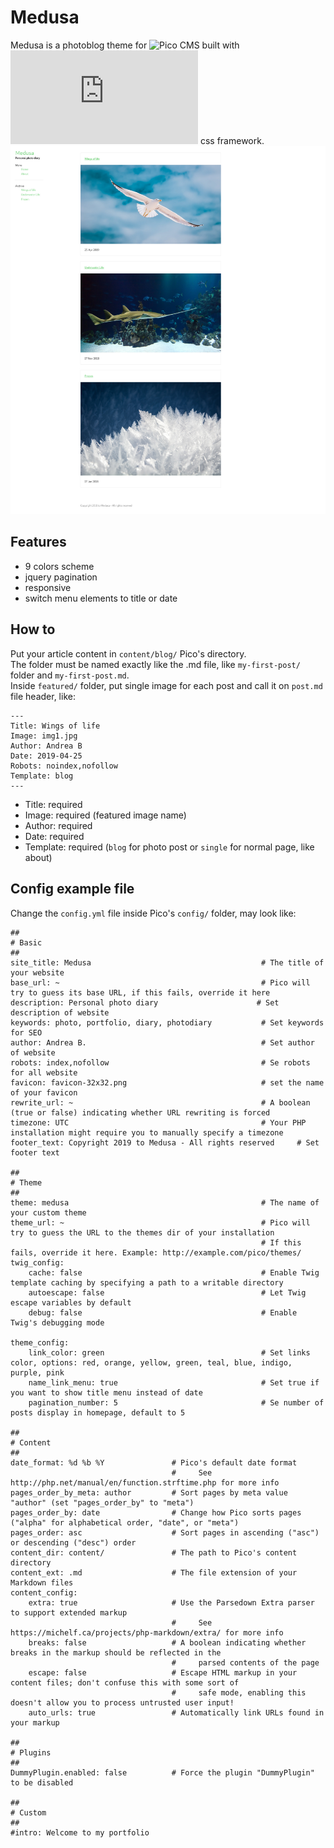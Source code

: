 # Medusa
Medusa is a photoblog theme for ![Pico CMS](http://picocms.org/) built with ![Boba](https://www.buildwithboba.com/docs/index.html) css framework. 
![Medusa](https://raw.githubusercontent.com/pankaspe/medusa/master/snap/Screenshot_2019-04-29%20Medusa.jpg)

## Features

 * 9 colors scheme
 * jquery pagination
 * responsive
 * switch menu elements to title or date 
 
 
## How to
Put your article content in `content/blog/` Pico's directory.  
The folder must be named exactly like the .md file, like `my-first-post/` folder and `my-first-post.md`.  
Inside `featured/` folder, put single image for each post and call it on `post.md` file header, like:
```
---
Title: Wings of life
Image: img1.jpg
Author: Andrea B
Date: 2019-04-25
Robots: noindex,nofollow
Template: blog
---
```
 * Title: required
 * Image: required (featured image name)
 * Author: required
 * Date: required
 * Template: required (`blog` for photo post or `single` for normal page, like about)


## Config example file
Change the `config.yml` file inside Pico's `config/` folder, may look like:
```
##
# Basic
##
site_title: Medusa                                      # The title of your website
base_url: ~                                             # Pico will try to guess its base URL, if this fails, override it here
description: Personal photo diary                      # Set description of website
keywords: photo, portfolio, diary, photodiary           # Set keywords for SEO
author: Andrea B.                                       # Set author of website
robots: index,nofollow                                  # Se robots for all website
favicon: favicon-32x32.png                              # set the name of your favicon                     
rewrite_url: ~                                          # A boolean (true or false) indicating whether URL rewriting is forced
timezone: UTC                                           # Your PHP installation might require you to manually specify a timezone
footer_text: Copyright 2019 to Medusa - All rights reserved     # Set footer text

##
# Theme
##
theme: medusa                                           # The name of your custom theme
theme_url: ~                                            # Pico will try to guess the URL to the themes dir of your installation
                                                        # If this fails, override it here. Example: http://example.com/pico/themes/
twig_config:
    cache: false                                        # Enable Twig template caching by specifying a path to a writable directory
    autoescape: false                                   # Let Twig escape variables by default
    debug: false                                        # Enable Twig's debugging mode
    
theme_config:
    link_color: green                                   # Set links color, options: red, orange, yellow, green, teal, blue, indigo, purple, pink
    name_link_menu: true                                # Set true if you want to show title menu instead of date
    pagination_number: 5                                # Se number of posts display in homepage, default to 5

##
# Content
##
date_format: %d %b %Y               # Pico's default date format
                                    #     See http://php.net/manual/en/function.strftime.php for more info
pages_order_by_meta: author         # Sort pages by meta value "author" (set "pages_order_by" to "meta")
pages_order_by: date                # Change how Pico sorts pages ("alpha" for alphabetical order, "date", or "meta")
pages_order: asc                    # Sort pages in ascending ("asc") or descending ("desc") order
content_dir: content/               # The path to Pico's content directory
content_ext: .md                    # The file extension of your Markdown files
content_config:
    extra: true                     # Use the Parsedown Extra parser to support extended markup
                                    #     See https://michelf.ca/projects/php-markdown/extra/ for more info
    breaks: false                   # A boolean indicating whether breaks in the markup should be reflected in the
                                    #     parsed contents of the page
    escape: false                   # Escape HTML markup in your content files; don't confuse this with some sort of
                                    #     safe mode, enabling this doesn't allow you to process untrusted user input!
    auto_urls: true                 # Automatically link URLs found in your markup

##
# Plugins
##
DummyPlugin.enabled: false          # Force the plugin "DummyPlugin" to be disabled

##
# Custom
##
#intro: Welcome to my portfolio    

```
